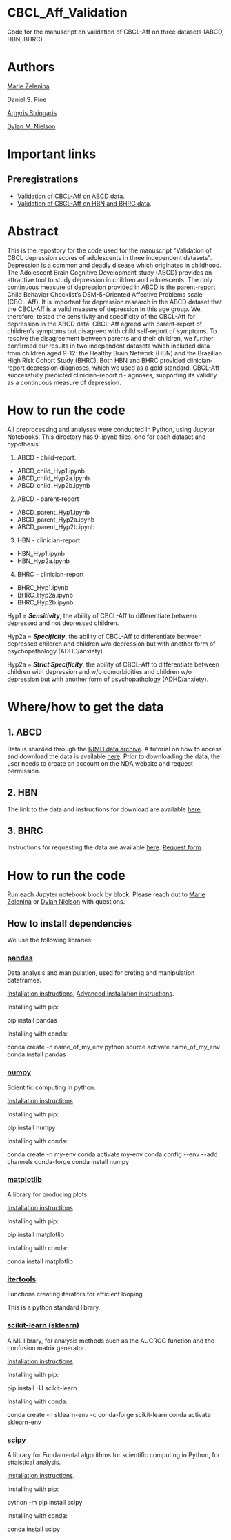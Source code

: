 # CBCL_Aff_Validation

Code for the manuscript on validation of CBCL-Aff on three datasets (ABCD, HBN, BHRC)

# Authors

[Marie Zelenina](https://github.com/mariezelenina)

Daniel S. Pine

[Argyris Stringaris](https://github.com/Argyris36)

[Dylan M. Nielson](https://github.com/Shotgunosine)

# Important links

## Preregistrations
- [Validation of CBCL-Aff on ABCD data](https://osf.io/a93ts/).
- [Validation of CBCL-Aff on HBN and BHRC data](https://osf.io/vw5ek/).

# Abstract

This is the repostory for the code used for the manuscript "Validation of CBCL depression scores of
adolescents in three independent datasets". Depression is a common and deadly disease which originates in childhood. The Adolescent Brain Cognitive Development study (ABCD) provides an attractive tool to study depression in children and adolescents. The only continuous measure of depression provided in ABCD is the parent-report Child Behavior Checklist’s DSM-5-Oriented Affective Problems scale (CBCL-Aff). It is important for depression research in
the ABCD dataset that the CBCL-Aff is a valid measure of depression in this age group. We, therefore, tested the sensitivity and specificity of
the CBCL-Aff for depression in the ABCD data. CBCL-Aff agreed with parent-report of children’s symptoms but disagreed with child self-report
of symptoms. To resolve the disagreement between parents and their children, we further confirmed our results in two independent datasets
which included data from children aged 9-12: the Healthy Brain Network (HBN) and the Brazilian High Risk Cohort Study (BHRC). Both HBN
and BHRC provided clinician-report depression diagnoses, which we used as a gold standard. CBCL-Aff successfully predicted clinician-report di-
agnoses, supporting its validity as a continuous measure of depression.

# How to run the code

All preprocessing and analyses were conducted in Python, using Jupyter Notebooks.
This directory has 9 .ipynb files, one for each dataset and hypothesis:

1. ABCD - child-report:
- ABCD_child_Hyp1.ipynb
- ABCD_child_Hyp2a.ipynb
- ABCD_child_Hyp2b.ipynb

2. ABCD - parent-report
- ABCD_parent_Hyp1.ipynb
- ABCD_parent_Hyp2a.ipynb
- ABCD_parent_Hyp2b.ipynb

3. HBN - clinician-report
- HBN_Hyp1.ipynb
- HBN_Hyp2a.ipynb

4. BHRC - clinician-report
- BHRC_Hyp1.ipynb
- BHRC_Hyp2a.ipynb
- BHRC_Hyp2b.ipynb

Hyp1 = ***Sensitivity***, the ability of CBCL-Aff to differentiate between depressed and not depressed children.

Hyp2a = ***Specificity***, the ability of CBCL-Aff to differentiate between depressed children and children w/o depression but with another form of psychopathology (ADHD/anxiety).

Hyp2a = ***Strict Specificity***, the ability of CBCL-Aff to differentiate between children with depression and w/o comorbidities and children w/o depression but with another form of psychopathology (ADHD/anxiety).

# Where/how to get the data

## 1. ABCD

Data is shar4ed through the [NIMH data archive](https://nda.nih.gov/abcd/). A tutorial on how to access and download the data is available [here](https://nda.nih.gov/tutorials/abcd/query_and_download.html?chapter=querying-abcd). Prior to downloading the data, the user needs to create an account on the NDA website and request permission.

## 2. HBN

The link to the data and instructions for download are available [here](http://fcon_1000.projects.nitrc.org/indi/cmi_healthy_brain_network/Pheno_Access.html). 

## 3. BHRC

Instructions for requesting the data are available [here](https://osf.io/ktz5h/wiki/home/). [Request form](https://docs.google.com/forms/d/e/1FAIpQLSebaD9yy4QUHxqOKY-Zof6X_EMoq0atnLvsAQfQ9VsmQh63lw/viewform).

# How to run the code

Run each Jupyter notebook block by block. Please reach out to [Marie Zelenina](https://github.com/mariezelenina) or [Dylan Nielson](https://github.com/Shotgunosine) with questions.

## How to install dependencies

We use the following libraries: 

### [pandas](https://pandas.pydata.org/)

Data analysis and manipulation, used for creting and manipulation dataframes.

[Installation instructions](https://pandas.pydata.org/getting_started.html), [Advanced installation instructions](https://pandas.pydata.org/docs/getting_started/install.html).

Installing with pip:

  pip install pandas

Installing with conda:

  conda create -n name_of_my_env python
  source activate name_of_my_env
  conda install pandas

### [numpy](https://numpy.org/)

Scientific computing in python.

[Installation instructions](https://numpy.org/install/)

Installing with pip:

  pip install numpy

Installing with conda:

  conda create -n my-env
  conda activate my-env
  conda config --env --add channels conda-forge
  conda install numpy

### [matplotlib](https://matplotlib.org/)

A library for producing plots.

[Installation instructions](https://matplotlib.org/stable/users/installing/index.html)

Installing with pip:

  pip install matplotlib

Installing with conda:

  conda install matplotlib

### [itertools](https://docs.python.org/3/library/itertools.html)

Functions creating iterators for efficient looping

This is a python standard library.

### [scikit-learn (sklearn)](https://scikit-learn.org/stable/)

A ML library, for analysis methods such as the AUCROC function and the confusion matrix generator. 

[Installation instructions](https://scikit-learn.org/stable/install.html#installation-instructions).

Installing with pip:

  pip install -U scikit-learn

Installing with conda:

  conda create -n sklearn-env -c conda-forge scikit-learn
  conda activate sklearn-env

### [scipy](https://scipy.org/)

A library for Fundamental algorithms for scientific computing in Python, for sttaistical analysis. 

[Installation instructions](https://scipy.org/install/).

Installing with pip:

  python -m pip install scipy

Installing with conda:

  conda install scipy
